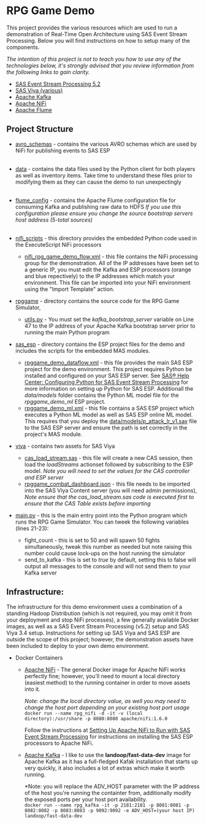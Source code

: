 # RPG Game Demo

This project provides the various resources which are used to run a demonstration of Real-Time Open Architecture using SAS Event Stream Processing. Below you will find instructions on how to setup many of the components. 

*The intention of this project is not to teach you how to use any of the technologies below, it's strongly advised that you review information from the following links to gain clarity.*

  * [SAS Event Stream Processing 5.2](https://documentation.sas.com/?cdcId=espcdc&cdcVersion=5.2&docsetId=espov&docsetTarget=home.htm&locale=en)
  * [SAS Viya (various)](https://documentation.sas.com/?docsetId=helpcenterdefault&docsetTarget=surfedin.htm&docsetVersion=1.0)
  * [Apache Kafka](https://kafka.apache.org/)
  * [Apache NiFi](https://nifi.apache.org/)
  * [Apache Flume](https://flume.apache.org/)

## Project Structure

* [avro_schemas](https://github.com/bsmi021/rpgame2/tree/master/avro_schemas) - contains the various AVRO schemas which are used by NiFi for publishing events to SAS ESP<br><br>
* [data](https://github.com/bsmi021/rpgame2/tree/master/data) - contains the data files used by the Python client for both players as well as inventory items. Take time to understand these files prior to modifying them as they can cause the demo to run unexpectingly<br><br>
* [flume_config](https://github.com/bsmi021/rpgame2/tree/master/flume_config) - contains the Apache Flume configuration file for consuming Kafka and publishing raw data to HDFS *If you use this configuration please ensure you change the source bootstrap servers host address (5-total sources)*<br><br>

* [nifi_scripts](https://github.com/bsmi021/rpgame2/tree/master/nifi_scripts) - this directory provides the embedded Python code used in the ExecuteScript NiFi processors
  * [nifi_rpg_game_demo_flow.xml](https://github.com/bsmi021/rpgame2/tree/master/nifi_scripts/nifi_rpg_game_demo_flow.xml) - this file contains the NiFi processing group for the demonstration. All of the IP addresses have been set to a generic IP, you must edit the Kafka and ESP processors (orange and blue repectively) to the IP addresses which match your environment. This file can be imported into your NiFi environment using the "Import Template" action.
  
* [rpggame](https://github.com/bsmi021/rpgame2/tree/master/rpggame) - directory contains the source code for the RPG Game Simulator, 
  * [utils.py](https://github.com/bsmi021/rpgame2/blob/master/rpgame/utils.py) - You must set the *kafka_bootstrap_server* variable on Line 47 to the IP address of your Apache Kafka bootstrap server prior to running the main Python program

* [sas_esp](https://github.com/bsmi021/rpgame2/tree/master/sas_esp) - directory contains the ESP project files for the demo and includes the scripts for the embedded MAS modules. 
  * [rpggame_demo_dataflow.xml](https://github.com/bsmi021/rpgame2/blob/master/sas_esp/rpggame_demo_dataflow.xml) - this file provides the main SAS ESP project for the demo environment. This project requires Python be installed and configured on your SAS ESP server. See [SAS® Help Center: Configuring Python for SAS Event Stream Processing](https://go.documentation.sas.com/?docsetId=masag&docsetTarget=n1fn07cwjn2w65n16njwlbpgo5fk.htm&docsetVersion=5.2&locale=en#n18c6khet91vznn1hgpnj9b1h13x) for more information on setting up Python for SAS ESP.
Additionall the *data/models* folder contains the Python ML model file for the *rpggame_demo_ml* ESP project.
  * [rpggame_demo_ml.xml](https://github.com/bsmi021/rpgame2/blob/master/sas_esp/rpggame_demo_ml.xml) - this file contains a SAS ESP project which executes a Python ML model as well as SAS ESP online ML model. This requires that you deploy the [data/models/p_attack_lr_v1.sav](https://github.com/bsmi021/rpgame2/blob/master/sas_esp/data/models/p_attack_lr_v1.sav) file to the SAS ESP server and ensure the path is set correctly in the project's MAS module.

* [viya](https://github.com/bsmi021/rpgame2/tree/master/viya) - contains two assets for SAS Viya
  * [cas_load_stream.sas](https://github.com/bsmi021/rpgame2/blob/master/viya/cas_load_stream.sas) - this file will create a new CAS session, then load the *loadStreams* actionset followed by subscribing to the ESP model. *Note you will need to set the values for the CAS controller and ESP server*
  * [rpggame_combat_dashboard.json](https://github.com/bsmi021/rpgame2/blob/master/viya/rpggame_combat_dashboard.json) - this file needs to be imported into the SAS Viya Content server (you will need admin permissions), *Note ensure that the cas_load_stream.sas code is executed first to ensure that the CAS Table exists before importing*

* [main.py](https://github.com/bsmi021/rpgame2/tree/master/main.py) - this is the main entry point into the Python program which runs the RPG Game Simulator. You can tweek the following variables (lines 21-23):
  * fight_count - this is set to 50 and will spawn 50 fights simultaneously, tweak this number as needed but note raising this number could cause lock-ups on the host running the simulator
  * send_to_kafka - this is set to *true* by default, setting this to false will output all messages to the console and will not send them to your Kafka server
 

## Infrastructure:
  The infrastructure for this demo environment uses a combination of a standing Hadoop Distribution (which is not required, you may omit it from your deployment and stop NiFi processes), a few generally available Docker images, as well as a SAS Event Stream Processing (v5.2) setup and SAS Viya 3.4 setup. Instructions for setting up SAS Viya and SAS ESP are outside the scope of this project; however, the demonstration assets have been included to deploy to your own demo environment.
    
* Docker Containers
  * [Apache NiFi](https://hub.docker.com/r/apache/nifi/) - The general Docker image for Apache NiFi works perfectly fine; however, you'll need to mount a local directory (easiest method) to the running container in order to move assets into it. 
  
    *Note: change the local directory value, as well you may need to change the host port depending on your existing host port usage*<br>
    `docker run --name rpg_nifi -d -it -v (local directory):/usr/share -p 8080:8080 apache/nifi:1.6.0`
    
    Follow the instructions at [Setting Up Apache NiFi to Run with SAS Event Stream Processing](https://go.documentation.sas.com/?cdcId=espcdc&cdcVersion=5.2&docsetId=espcases&docsetTarget=p1pyldv5uiyl2wn15ofigbx6qbd1.htm&locale=en) for instructions on installing the SAS ESP processors to Apache NiFi.
    
  * [Apache Kafka](https://hub.docker.com/r/landoop/fast-data-dev/) - I like to use the **landoop/fast-data-dev** image for Apache Kafka as it has a full-fledged Kafak installation that starts up very quickly, it also includes a lot of extras which make it worth running.
  
    *Note: you will replace the ADV_HOST parameter with the IP address of the host you're running the containter from, additionally modify the exposed ports per your host port availability.<br>
    `docker run --name rpg_kafka -it -p 2181:2181 -p 8081:8081 -p 8082:8082 -p 8083:8083 -p 9092:9092 -e ADV_HOST=(your host IP) landoop/fast-data-dev` 
